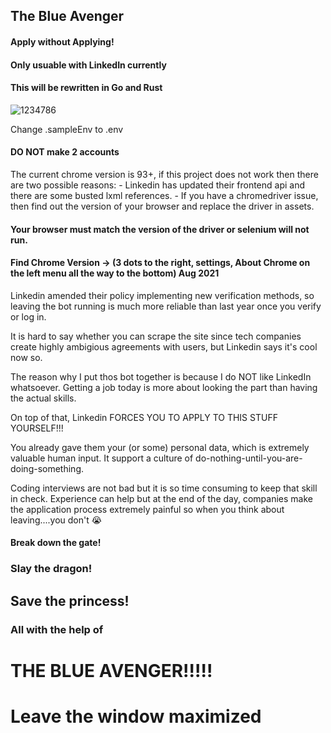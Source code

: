 ## The Blue Avenger 
#### Apply without Applying!
#### Only usuable with LinkedIn currently
#### This will be rewritten in Go and Rust
![1234786](https://user-images.githubusercontent.com/90012755/134565935-14f2eb0f-2d7b-4602-b888-4a51554174c7.png)

Change .sampleEnv to .env

#### DO NOT make 2 accounts

The current chrome version is 93+, if this project does not work then there are two possible reasons:
    - Linkedin has updated their frontend api and there are some busted lxml references.
    - If you have a chromedriver issue, then find out the version of your browser and replace the driver in assets.

#### Your browser must match the version of the driver or selenium will not run.
#### Find Chrome Version -> (3 dots to the right, settings, About Chrome on the left menu all the way to the bottom) Aug 2021

Linkedin amended their policy implementing new verification methods, so leaving the bot running is much more reliable than last year once you verify or log in.

It is hard to say whether you can scrape the site since tech companies create highly ambigious agreements with users, but Linkedin says it's cool now so.

The reason why I put thos bot together is because I do NOT like LinkedIn whatsoever.  Getting a job today is more about looking the part than having the actual skills.

On top of that, Linkedin FORCES YOU TO APPLY TO THIS STUFF YOURSELF!!!

You already gave them your (or some) personal data, which is extremely valuable human input.  It support a culture of do-nothing-until-you-are-doing-something.

Coding interviews are not bad but it is so time consuming to keep that skill in check.  Experience can help but at the end of the day, companies make the application process extremely painful so when you think about leaving....you don't 😭

#### Break down the gate!

### Slay the dragon!

## Save the princess!

### All with the help of
# THE BLUE AVENGER!!!!!


# Leave the window maximized
